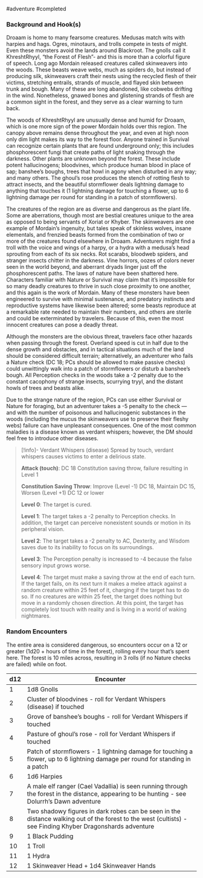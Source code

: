  #adventure #completed 

### Background and Hook(s)

Droaam is home to many fearsome creatures. Medusas match wits with harpies and hags. Ogres, minotaurs, and trolls compete in tests of might. Even these monsters avoid the lands around Blackroot. The gnolls call it KhreshtRhyyl, “the Forest of Flesh”- and this is more than a colorful figure of speech. Long ago Mordain released creatures called skinweavers into the woods. These beasts weave webs, much as spiders do, but instead of producing silk, skinweavers craft their nests using the recycled flesh of their victims, stretching entrails, strands of muscle, and flayed skin between trunk and bough. Many of these are long abandoned, like cobwebs drifting in the wind. Nonetheless, gnawed bones and glistening strands of flesh are a common sight in the forest, and they serve as a clear warning to turn back.

The woods of KhreshtRhyyl are unusually dense and humid for Droaam, which is one more sign of the power Mordain holds over this region. The canopy above remains dense throughout the year, and even at high noon only dim light makes its way to the forest floor. Anyone trained in Survival can recognize certain plants that are found underground only; this includes phosphorescent fungi that create paths of light snaking through the darkness. Other plants are unknown beyond the forest. These include potent hallucinogens; bloodvines, which produce human blood in place of sap; banshee’s boughs, trees that howl in agony when disturbed in any way; and many others. The ghoul’s rose produces the stench of rotting flesh to attract insects, and the beautiful stormflower deals lightning damage to anything that touches it (1 lightning damage for touching a flower, up to 6 lightning damage per round for standing in a patch of stormflowers).

The creatures of the region are as diverse and dangerous as the plant life. Some are aberrations, though most are bestial creatures unique to the area as opposed to being servants of Xoriat or Khyber. The skinweavers are one example of Mordain’s ingenuity, but tales speak of skinless wolves, insane elementals, and frenzied beasts formed from the combination of two or more of the creatures found elsewhere in Droaam. Adventurers might find a troll with the voice and wings of a harpy, or a hydra with a medusa’s head sprouting from each of its six necks. Rot scarabs, bloodweb spiders, and stranger insects chitter in the darkness. Vine horrors, oozes of colors never seen in the world beyond, and aberrant dryads linger just off the phosphorescent paths. The laws of nature have been shattered here. Characters familiar with Nature or Survival may claim that it’s impossible for so many deadly creatures to thrive in such close proximity to one another, and this again is the work of Mordain. Many of these monsters have been engineered to survive with minimal sustenance, and predatory instincts and reproductive systems have likewise been altered; some beasts reproduce at a remarkable rate needed to maintain their numbers, and others are sterile and could be exterminated by travelers. Because of this, even the most innocent creatures can pose a deadly threat.

Although the monsters are the obvious threat, travelers face other hazards when passing through the forest. Overland speed is cut in half due to the dense growth and obstacles, and in tactical situations much of the land should be considered difficult terrain; alternatively, an adventurer who fails a Nature check (DC 18; PCs should be allowed to make passive checks) could unwittingly walk into a patch of stormflowers or disturb a banshee’s bough. All Perception checks in the woods take a -2 penalty due to the constant cacophony of strange insects, scurrying tryyl, and the distant howls of trees and beasts alike.

Due to the strange nature of the region, PCs can use either Survival or Nature for foraging, but an adventurer takes a -5 penalty to the check — and with the number of poisonous and hallucinogenic substances in the woods (including the mucus the skinweavers use to preserve their fleshy webs) failure can have unpleasant consequences. One of the most common maladies is a disease known as verdant whispers; however, the DM should feel free to introduce other diseases.

>[!info]- Verdant Whispers (disease)
>Spread by touch, verdant whispers causes victims to enter a delirious state.
>
>**Attack (touch)**: DC 18 Constitution saving throw, failure resulting in Level 1
>
>**Constitution Saving Throw**: Improve (Level -1) DC 18, Maintain DC 15, Worsen (Level +1) DC 12 or lower
>
>**Level 0**: The target is cured.
>
>**Level 1**: The target takes a -2 penalty to Perception checks. In addition, the target can perceive nonexistent sounds or motion in its peripheral vision.
>
>**Level 2**: The target takes a -2 penalty to AC, Dexterity, and Wisdom saves due to its inability to focus on its surroundings.
>
>**Level 3**: The Perception penalty is increased to -4 because the false sensory input grows worse.
>
>**Level 4**: The target must make a saving throw at the end of each turn. If the target fails, on its next turn it makes a melee attack against a random creature within 25 feet of it, charging if the target has to do so. If no creatures are within 25 feet, the target does nothing but move in a randomly chosen direction. At this point, the target has completely lost touch with reality and is living in a world of waking nightmares.

### Random Encounters

The entire area is considered dangerous, so encounters occur on a 12 or greater (1d20 + hours of time in the forest), rolling every hour that’s spent here. The forest is 10 miles across, resulting in 3 rolls (if no Nature checks are failed) while on foot.

| d12 | Encounter                                                                                                                                                  |
| --- | ---------------------------------------------------------------------------------------------------------------------------------------------------------- |
| 1   | 1d8 Gnolls                                                                                                                                                 |
| 2   | Cluster of bloodvines - roll for Verdant Whispers (disease) if touched                                                                                     |
| 3   | Grove of banshee’s boughs - roll for Verdant Whispers if touched                                                                                           |
| 4   | Pasture of ghoul’s rose - roll for Verdant Whispers if touched                                                                                             |
| 5   | Patch of stormflowers - 1 lightning damage for touching a flower, up to 6 lightning damage per round for standing in a patch                               |
| 6   | 1d6 Harpies                                                                                                                                                |
| 7   | A male elf ranger (Cael Vadallia) is seen running through the forest in the distance, appearing to be hunting - see Dolurrh’s Dawn adventure               |
| 8   | Two shadowy figures in dark robes can be seen in the distance walking out of the forest to the west (cultists) - see Finding Khyber Dragonshards adventure |
| 9   | 1 Black Pudding                                                                                                                                            |
| 10  | 1 Troll                                                                                                                                                    |
| 11  | 1 Hydra                                                                                                                                                    |
| 12  | 1 Skinweaver Head + 1d4 Skinweaver Hands                                                                                                                   |
